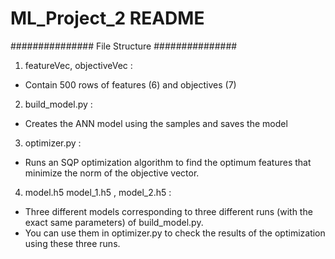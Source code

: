 # ML_Project_2 README

############### File Structure ###############
1. featureVec, objectiveVec : 
- Contain 500 rows of features (6) and objectives (7)

2. build_model.py : 
- Creates the ANN model using the samples and saves the model

3. optimizer.py : 
- Runs an SQP optimization algorithm to find the optimum features that minimize the norm of the objective vector.

4. model.h5 model_1.h5 , model_2.h5 : 
- Three different models corresponding to three different runs (with the exact same parameters) of build_model.py.
- You can use them in optimizer.py to check the results of the optimization using these three runs.		
